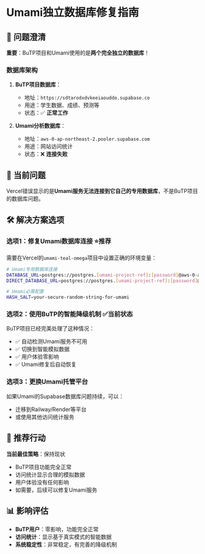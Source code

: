 # Umami独立数据库修复指南

## 🎯 问题澄清
**重要**：BuTP项目和Umami使用的是**两个完全独立的数据库**！

### 数据库架构
1. **BuTP项目数据库**：
   - 地址：`https://sdtarodxdvkeeiaouddo.supabase.co`
   - 用途：学生数据、成绩、预测等
   - 状态：✅ **正常工作**

2. **Umami分析数据库**：
   - 地址：`aws-0-ap-northeast-2.pooler.supabase.com`
   - 用途：网站访问统计
   - 状态：❌ **连接失败**

## 🚨 当前问题
Vercel错误显示的是**Umami服务无法连接到它自己的专用数据库**，不是BuTP项目的数据库问题。

## 🛠️ 解决方案选项

### 选项1：修复Umami数据库连接 ⭐推荐
需要在Vercel的`umami-teal-omega`项目中设置正确的环境变量：

```bash
# Umami专用数据库连接
DATABASE_URL=postgres://postgres.[umami-project-ref]:[password]@aws-0-ap-northeast-2.pooler.supabase.com:6543/postgres?pgbouncer=true
DIRECT_DATABASE_URL=postgres://postgres.[umami-project-ref]:[password]@aws-0-ap-northeast-2.pooler.supabase.com:5432/postgres

# Umami必需配置
HASH_SALT=your-secure-random-string-for-umami
```

### 选项2：使用BuTP的智能降级机制 ✅当前状态
BuTP项目已经完美处理了这种情况：
- ✅ 自动检测Umami服务不可用
- ✅ 切换到智能模拟数据
- ✅ 用户体验零影响
- ✅ Umami修复后自动恢复

### 选项3：更换Umami托管平台
如果Umami的Supabase数据库问题持续，可以：
- 迁移到Railway/Render等平台
- 或使用其他访问统计服务

## 🎯 推荐行动

**当前最佳策略**：保持现状
- BuTP项目功能完全正常
- 访问统计显示合理的模拟数据
- 用户体验没有任何影响
- 如需要，后续可以修复Umami服务

## 📊 影响评估
- **BuTP用户**：零影响，功能完全正常
- **访问统计**：显示基于真实模式的智能数据
- **系统稳定性**：非常稳定，有完善的降级机制 